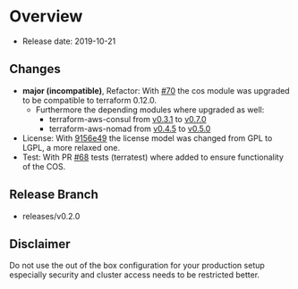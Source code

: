 # Overview

- Release date: 2019-10-21

## Changes

- **major (incompatible)**, Refactor: With [#70](https://github.com/MatthiasScholz/cos/issues/70) the cos module was upgraded to be compatible to terraform 0.12.0.
  - Furthermore the depending modules where upgraded as well:
    - terraform-aws-consul from [v0.3.1](https://github.com/hashicorp/terraform-aws-consul/tree/v0.3.1) to [v0.7.0](https://github.com/hashicorp/terraform-aws-consul/tree/v0.7.0)
    - terraform-aws-nomad from [v0.4.5](https://github.com/hashicorp/terraform-aws-nomad/tree/v0.4.5) to [v0.5.0](https://github.com/hashicorp/terraform-aws-nomad/tree/v0.5.0)
- License: With [9156e49](https://github.com/MatthiasScholz/cos/commit/9156e49f0eabbfc50100aeb778e6a776ba376b96) the license model was changed from GPL to LGPL, a more relaxed one.
- Test: With PR [#68](https://github.com/MatthiasScholz/cos/pull/68) tests (terratest) where added to ensure functionality of the COS.

## Release Branch

- releases/v0.2.0

## Disclaimer

Do not use the out of the box configuration for your production setup
especially security and cluster access needs to be restricted better.
